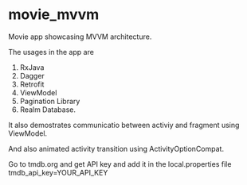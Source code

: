 # movie_mvvm

Movie app showcasing MVVM architecture.

The usages in the app are 
1. RxJava
2. Dagger
3. Retrofit
4. ViewModel
5. Pagination Library
6. Realm Database.

It also demostrates communicatio between activiy and fragment using ViewModel.

And also animated activity transition using ActivityOptionCompat.

Go to tmdb.org and get API key and add it in the local.properties file
tmdb_api_key=YOUR_API_KEY
